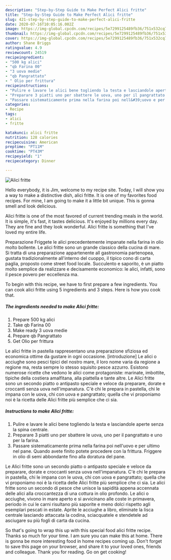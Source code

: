 ```yaml
---
description: "Step-by-Step Guide to Make Perfect Alici fritte"
title: "Step-by-Step Guide to Make Perfect Alici fritte"
slug: 421-step-by-step-guide-to-make-perfect-alici-fritte
date: 2020-07-16T10:05:16.002Z
image: https://img-global.cpcdn.com/recipes/5e7299125489fb36/751x532cq70/alici-fritte-recipe-main-photo.jpg
thumbnail: https://img-global.cpcdn.com/recipes/5e7299125489fb36/751x532cq70/alici-fritte-recipe-main-photo.jpg
cover: https://img-global.cpcdn.com/recipes/5e7299125489fb36/751x532cq70/alici-fritte-recipe-main-photo.jpg
author: Shane Briggs
ratingvalue: 4.9
reviewcount: 24519
recipeingredient:
- "500 kg alici"
- "qb Farina 00"
- "3 uova medie"
- "qb Pangrattato"
- " Olio per frittura"
recipeinstructions:
- "Pulire e lavare le alici bene togliendo la testa e lasciandole aperte senza la spina centrale."
- "Preparare 3 piatti uno per sbattere le uova, uno per il pangrattato e uno per la farina."
- "Passare sistematicamente prima nella farina poi nell&#39;uovo e per ultimo nel pane. Quando avete finito potete procedere con la frittura. Friggere in olio di semi abbondante fino alla doratura del pane."
categories:
- Recipe
tags:
- alici
- fritte

katakunci: alici fritte 
nutrition: 128 calories
recipecuisine: American
preptime: "PT11M"
cooktime: "PT43M"
recipeyield: "1"
recipecategory: Dinner

---
```



![Alici fritte](https://img-global.cpcdn.com/recipes/5e7299125489fb36/751x532cq70/alici-fritte-recipe-main-photo.jpg)

Hello everybody, it is Jim, welcome to my recipe site. Today, I will show you a way to make a distinctive dish, alici fritte. It is one of my favorites food recipes. For mine, I am going to make it a little bit unique. This is gonna smell and look delicious.

Alici fritte is one of the most favored of current trending meals in the world. It is simple, it's fast, it tastes delicious. It's enjoyed by millions every day. They are fine and they look wonderful. Alici fritte is something that I've loved my entire life.

Preparazione Friggete le alici precedentemente impanate nella farina in olio molto bollente. Le alici fritte sono un grande classico della cucina di mare. Si tratta di una preparazione appartenente all gastronomia partenopea, gustata tradizionalmente all&#39;interno del cuoppo, il tipico cono di carta paglia, proposto come street food locale. Succulento e saporito, è un piatto molto semplice da realizzare e decisamente economico: le alici, infatti, sono il pesce povero per eccellenza ma.


To begin with this recipe, we have to first prepare a few ingredients. You can cook alici fritte using 5 ingredients and 3 steps. Here is how you cook that.

<!--inarticleads1-->

##### The ingredients needed to make Alici fritte:

1. Prepare 500 kg alici
1. Take qb Farina 00
1. Make ready 3 uova medie
1. Prepare qb Pangrattato
1. Get  Olio per frittura


Le alici fritte in pastella rappresentano una preparazione sfiziosa ed economica ottime da gustare in ogni occasione. [introduzione] Le alici o acciughe sono pesci tipici del nostro mare, il loro nome varia da regione a regione ma, resta sempre lo stesso squisito pesce azzurro. Esistono numerose ricette che vedono le alici come protagoniste: marinate, imbottite, tipiche della costiera amalfitana, alla piattella e tante altre. Le Alici fritte sono un secondo piatto o antipasto speciale e veloce da preparare, dorate e croccanti senza uova nell&#39;impanatura. C&#39;è chi le prepara in pastella, chi le impana con le uova, chi con uova e pangrattato; quella che vi proponiamo noi è la ricetta delle Alici fritte più semplice che ci sia. 

<!--inarticleads2-->

##### Instructions to make Alici fritte:

1. Pulire e lavare le alici bene togliendo la testa e lasciandole aperte senza la spina centrale.
1. Preparare 3 piatti uno per sbattere le uova, uno per il pangrattato e uno per la farina.
1. Passare sistematicamente prima nella farina poi nell&#39;uovo e per ultimo nel pane. Quando avete finito potete procedere con la frittura. Friggere in olio di semi abbondante fino alla doratura del pane.


Le Alici fritte sono un secondo piatto o antipasto speciale e veloce da preparare, dorate e croccanti senza uova nell&#39;impanatura. C&#39;è chi le prepara in pastella, chi le impana con le uova, chi con uova e pangrattato; quella che vi proponiamo noi è la ricetta delle Alici fritte più semplice che ci sia. Le alici fritte sono un secondo di pesce che unisce la sapidità appena accennata delle alici alla croccantezza di una cottura in olio profondo. Le alici o acciughe, vivono in mare aperto e si avvicinano alle coste in primavera, periodo in cui le carni risultano più saporite e meno dolci rispetto agli esemplari pescati in estate. Aprite le acciughe a libro, eliminate la lisca centrale lasciando attaccata la codina, sciacquatele e stendetele ad asciugare su più fogli di carta da cucina. 

So that's going to wrap this up with this special food alici fritte recipe. Thanks so much for your time. I am sure you can make this at home. There is gonna be more interesting food in home recipes coming up. Don't forget to save this page on your browser, and share it to your loved ones, friends and colleague. Thank you for reading. Go on get cooking!
